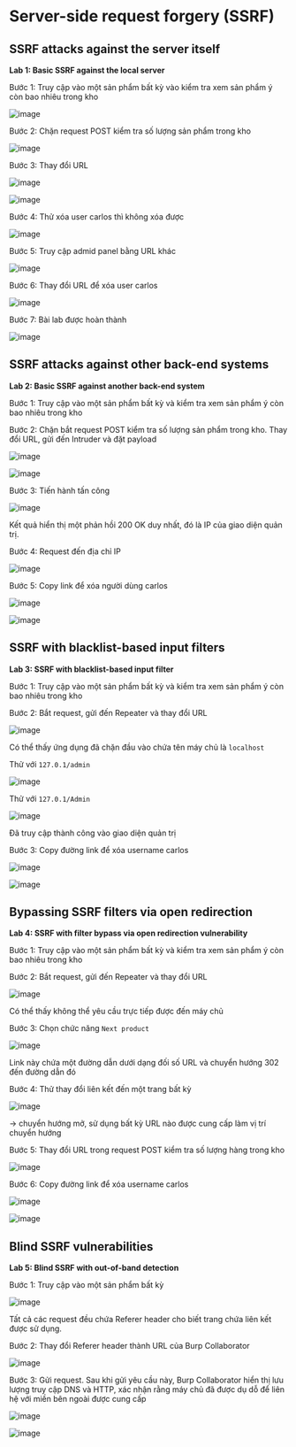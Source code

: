 # Server-side request forgery (SSRF)
## SSRF attacks against the server itself
**Lab 1: Basic SSRF against the local server**

Bước 1: Truy cập vào một sản phẩm bất kỳ vào kiểm tra xem sản phẩm ý còn bao nhiêu trong kho

![image](https://user-images.githubusercontent.com/74781135/208813100-d0d6bed3-67d6-4826-ad18-cd544e303c70.png)

Bước 2: Chặn request POST kiểm tra số lượng sản phẩm trong kho

![image](https://user-images.githubusercontent.com/74781135/208815913-bb2d5445-2130-48a8-b636-96a81a3ce9bf.png)

Bước 3: Thay đổi URL

![image](https://user-images.githubusercontent.com/74781135/208816208-f44f8f85-4cdd-4a08-ab67-072de6acace0.png)

![image](https://user-images.githubusercontent.com/74781135/208816379-655b8d44-ea32-4dd3-a543-d70bd8dbc2c4.png)

Bước 4: Thử xóa user carlos thì không xóa được

![image](https://user-images.githubusercontent.com/74781135/208816628-13a71c01-04f8-4483-bc1c-ed0fcf5ff15d.png)

Bước 5: Truy cập admid panel bằng URL khác

![image](https://user-images.githubusercontent.com/74781135/208817044-a1906b10-bf86-48d4-b914-30dd38e482da.png)

Bước 6: Thay đổi URL để xóa user carlos 

![image](https://user-images.githubusercontent.com/74781135/208817199-dfca6b5b-62f3-403a-b629-63c32b5c6518.png)

Bước 7: Bài lab được hoàn thành

![image](https://user-images.githubusercontent.com/74781135/208817495-1e119006-0eaf-444a-8304-9aed5df2d6d7.png)

## SSRF attacks against other back-end systems
**Lab 2: Basic SSRF against another back-end system**

Bước 1: Truy cập vào một sản phẩm bất kỳ và kiểm tra xem sản phẩm ý còn bao nhiêu trong kho

Bước 2: Chặn bắt request POST kiểm tra số lượng sản phẩm trong kho. Thay đổi URL, gửi đến Intruder và đặt payload

![image](https://user-images.githubusercontent.com/74781135/209146805-84a99a7b-46da-42ff-bb65-a9e16b92c6b9.png)

![image](https://user-images.githubusercontent.com/74781135/209145976-2fc35020-73ac-469b-a1a7-2048f8138c90.png)

Bước 3: Tiến hành tấn công

![image](https://user-images.githubusercontent.com/74781135/209147078-9c98fc94-65d3-4a56-9ca5-00b48cff7b9b.png)

Kết quả hiển thị một phản hồi 200 OK duy nhất, đó là IP của giao diện quản trị.

Bước 4: Request đến địa chỉ IP

![image](https://user-images.githubusercontent.com/74781135/209147606-8e3f1e57-e1f3-456d-9f79-15f215f75392.png)

Bước 5: Copy link để xóa người dùng carlos

![image](https://user-images.githubusercontent.com/74781135/209147820-c08cba17-78c5-460a-b77e-ee3f61218d34.png)

![image](https://user-images.githubusercontent.com/74781135/209147896-054f8ef7-90ad-4246-bf46-b8ff0ad5e1ed.png)

## SSRF with blacklist-based input filters
**Lab 3: SSRF with blacklist-based input filter**

Bước 1: Truy cập vào một sản phẩm bất kỳ và kiểm tra xem sản phẩm ý còn bao nhiêu trong kho

Bước 2: Bắt request, gửi đến Repeater và thay đổi URL

![image](https://user-images.githubusercontent.com/74781135/209152863-f6c71177-8529-4668-9241-28be6f0cff36.png)

Có thể thấy ứng dụng đã chặn đầu vào chứa tên máy chủ là `localhost`

Thử với `127.0.1/admin`

![image](https://user-images.githubusercontent.com/74781135/209153307-e99cda3d-da30-4047-bfab-ec5802998206.png)

Thử với `127.0.1/Admin`

![image](https://user-images.githubusercontent.com/74781135/209153523-ad5d62c6-019f-4bab-bfdc-5442a2050cea.png)

Đã truy cập thành công vào giao diện quản trị

Bước 3: Copy đường link để xóa username carlos

![image](https://user-images.githubusercontent.com/74781135/209153801-6f2ac5a2-8186-4af1-9f18-7750974751e4.png)

![image](https://user-images.githubusercontent.com/74781135/209153844-f9d2afa0-7c74-44b0-b13d-41f5cdda9193.png)

## Bypassing SSRF filters via open redirection
**Lab 4: SSRF with filter bypass via open redirection vulnerability**

Bước 1: Truy cập vào một sản phẩm bất kỳ và kiểm tra xem sản phẩm ý còn bao nhiêu trong kho

Bước 2: Bắt request, gửi đến Repeater và thay đổi URL

![image](https://user-images.githubusercontent.com/74781135/209159943-00458a88-a3a2-48b8-aeaf-2742ec6c6cd9.png)

Có thể thấy không thể yêu cầu trực tiếp được đến máy chủ

Bước 3: Chọn chức năng `Next product`

![image](https://user-images.githubusercontent.com/74781135/209160775-2de8d031-9483-460d-bc9f-706b2656b1e8.png)

Link này chứa một đường dẫn dưới dạng đối số URL và chuyển hướng 302 đến đường dẫn đó

Bước 4: Thử thay đổi liên kết đến một trang bất kỳ

![image](https://user-images.githubusercontent.com/74781135/209161293-5891eea3-b06c-434d-9175-9a05adb99785.png)

-> chuyển hướng mở, sử dụng bất kỳ URL nào được cung cấp làm vị trí chuyển hướng

Bước 5: Thay đổi URL trong request POST kiểm tra số lượng hàng trong kho

![image](https://user-images.githubusercontent.com/74781135/209162530-1884ba3b-9e0f-4430-8313-27a4999dd8e0.png)

Bước 6: Copy đường link để xóa username carlos

![image](https://user-images.githubusercontent.com/74781135/209162932-2bb99046-5883-401f-914e-fa718111d673.png)

![image](https://user-images.githubusercontent.com/74781135/209162972-516af7e9-6bef-4353-91fc-ee0cff6a2084.png)

## Blind SSRF vulnerabilities
**Lab 5: Blind SSRF with out-of-band detection**

Bước 1: Truy cập vào một sản phẩm bất kỳ

![image](https://user-images.githubusercontent.com/74781135/209165117-d9c0382b-9fca-41de-a959-70edd4438b2a.png)

Tất cả các request đều chứa Referer header cho biết trang chứa liên kết được sử dụng. 

Bước 2: Thay đổi Referer header thành URL của Burp Collaborator 

![image](https://user-images.githubusercontent.com/74781135/209166293-cef03a8d-418e-4f99-8bc6-a00690ee0cd8.png)

Bước 3: Gửi request. Sau khi gửi yêu cầu này, Burp Collaborator hiển thị lưu lượng truy cập DNS và HTTP, xác nhận rằng máy chủ đã được dụ dỗ để liên hệ với miền bên ngoài được cung cấp

![image](https://user-images.githubusercontent.com/74781135/209166689-ecf0499f-c250-4a84-b4e4-68979f962100.png)

![image](https://user-images.githubusercontent.com/74781135/209166885-faacb06e-c64e-4085-8d68-2369e3502195.png)
